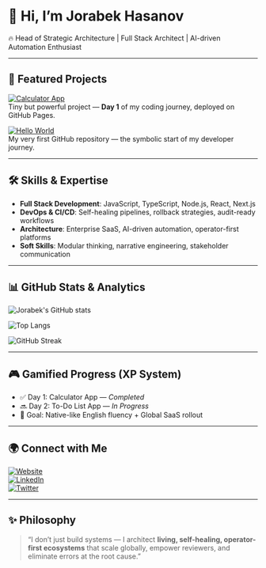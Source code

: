 # 👋 Hi, I’m Jorabek Hasanov  
🔥 Head of Strategic Architecture | Full Stack Architect | AI-driven Automation Enthusiast  

---

## 🚀 Featured Projects
[![Calculator App](https://img.shields.io/badge/Calculator%20App-Live%20Demo-brightgreen?style=for-the-badge&logo=github)](https://jorabek-hasanov.github.io/calculator-app/)  
Tiny but powerful project — **Day 1** of my coding journey, deployed on GitHub Pages.  

[![Hello World](https://img.shields.io/badge/Hello%20World-Repository-blue?style=for-the-badge&logo=github)](https://github.com/Jorabek-Hasanov/hello-world)  
My very first GitHub repository — the symbolic start of my developer journey.  

---

## 🛠️ Skills & Expertise
- **Full Stack Development**: JavaScript, TypeScript, Node.js, React, Next.js  
- **DevOps & CI/CD**: Self-healing pipelines, rollback strategies, audit-ready workflows  
- **Architecture**: Enterprise SaaS, AI-driven automation, operator-first platforms  
- **Soft Skills**: Modular thinking, narrative engineering, stakeholder communication  

---

## 📊 GitHub Stats & Analytics
![Jorabek's GitHub stats](https://github-readme-stats.vercel.app/api?username=Jorabek-Hasanov&show_icons=true&theme=radical&count_private=true)  

![Top Langs](https://github-readme-stats.vercel.app/api/top-langs/?username=Jorabek-Hasanov&layout=compact&theme=radical)  

![GitHub Streak](https://github-readme-streak-stats.herokuapp.com/?user=Jorabek-Hasanov&theme=radical)  

---

## 🎮 Gamified Progress (XP System)
- ✅ Day 1: Calculator App — *Completed*  
- 🔜 Day 2: To-Do List App — *In Progress*  
- 🎯 Goal: Native-like English fluency + Global SaaS rollout  

---

## 🌍 Connect with Me
[![Website](https://img.shields.io/badge/Website-jorabekhasanov.com-blue?style=for-the-badge&logo=google-chrome)](https://jorabekhasanov.com)  
[![LinkedIn](https://img.shields.io/badge/LinkedIn-jorabekhasanov-blue?style=for-the-badge&logo=linkedin)](https://linkedin.com/in/jorabekhasanov)  
[![Twitter](https://img.shields.io/badge/Twitter-@jorabekhasanov-blue?style=for-the-badge&logo=twitter)](https://twitter.com/jorabekhasanov)  

---

## ✨ Philosophy
> “I don’t just build systems — I architect **living, self-healing, operator-first ecosystems** that scale globally, empower reviewers, and eliminate errors at the root cause.”  
